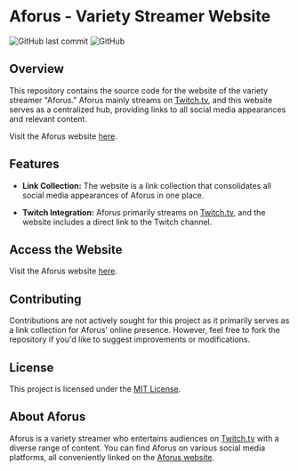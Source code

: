 # Aforus - Variety Streamer Website

![GitHub last commit](https://img.shields.io/github/last-commit/statist32/aforus)
![GitHub](https://img.shields.io/github/license/statist32/aforus)

## Overview

This repository contains the source code for the website of the variety streamer "Aforus." Aforus mainly streams on [Twitch.tv](https://www.twitch.tv/aforus), and this website serves as a centralized hub, providing links to all social media appearances and relevant content.

Visit the Aforus website [here](https://www.aforus.de/).

## Features

- **Link Collection:** The website is a link collection that consolidates all social media appearances of Aforus in one place.

- **Twitch Integration:** Aforus primarily streams on [Twitch.tv](https://www.twitch.tv/aforus), and the website includes a direct link to the Twitch channel.

## Access the Website

Visit the Aforus website [here](https://www.aforus.de/).

## Contributing

Contributions are not actively sought for this project as it primarily serves as a link collection for Aforus' online presence. However, feel free to fork the repository if you'd like to suggest improvements or modifications.

## License

This project is licensed under the [MIT License](LICENSE).

## About Aforus

Aforus is a variety streamer who entertains audiences on [Twitch.tv](https://www.twitch.tv/aforus) with a diverse range of content. You can find Aforus on various social media platforms, all conveniently linked on the [Aforus website](https://www.aforus.de/).

